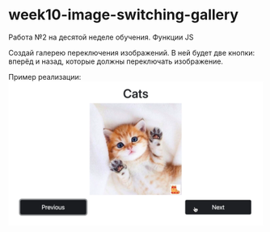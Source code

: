 # week10-image-switching-gallery
Работа №2 на десятой неделе обучения. Функции JS

Создай галерею переключения изображений. В ней будет две кнопки: вперёд и назад, которые должны переключать изображение.

Пример реализации:
<img
    src="./assets/img/Скриншот 26-10-2024 173209.png"
    sizes="
      (max-width: 320px) 280px,
      (max-width: 480px) 440px,
      800px"
    alt="Пример реализации">
